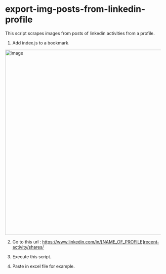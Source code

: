 # export-img-posts-from-linkedin-profile

This script scrapes images from posts of linkedin activities from a profile.


1. Add index.js to a bookmark.
<img width="600" alt="image" src="https://user-images.githubusercontent.com/19187357/170864010-7a1a70e4-89ed-4649-980e-c316fea6ada4.png">

2. Go to this url : https://www.linkedin.com/in/[NAME_OF_PROFILE]recent-activity/shares/

3. Execute this script.

4. Paste in excel file for example.
